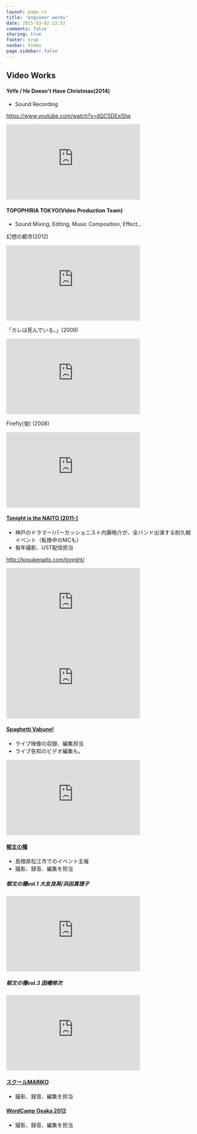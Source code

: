```yaml
---
layout: page_cs
title: "engineer works"
date: 2015-03-02 22:52
comments: false
sharing: true
footer: true
navbar: Video
page.sidebar: false
---
```


## Video Works

#### YeYe / He Doesn't Have Christmas(2014)

+ Sound Recording

<https://www.youtube.com/watch?v=dQC5DExiSlw>

<iframe width="356" height="200" src="https://www.youtube.com/embed/dQC5DExiSlw" frameborder="0" allowfullscreen></iframe>

#### TOPOPHIRIA TOKYO(Video Production Team)

+ Sound Mixing, Editing, Music Composition, Effect...

幻想の都市(2012)

<iframe width="356" height="200" src="http://www.youtube.com/embed/swq_qTM0ptg" frameborder="0" allowfullscreen></iframe>

「カレは死んでいる。」(2009)

<iframe width="356" height="200" src="http://www.youtube.com/embed/Q3TwH26-UQU" frameborder="0" allowfullscreen></iframe>

Firefly(蛍) (2008)

<iframe width="356" height="200" src="http://www.youtube.com/embed/1uo8crulYjo" frameborder="0" allowfullscreen></iframe>


#### [Tonight is the NAITO (2011-)](http://kosukenaito.com/tonight/)
+ 神戸のドラマー/パーカッショニスト内藤皓介が、全バンド出演する耐久戦イベント（転換中のMCも）
+ 毎年撮影、UST配信担当

<http://kosukenaito.com/tonight/>

<iframe width="356" height="200" src="https://www.youtube.com/embed/UG0wxsNmz8w" frameborder="0" allowfullscreen></iframe>

<iframe width="356" height="200" src="https://www.youtube.com/embed/XhHezBs0eps" frameborder="0" allowfullscreen></iframe>

#### [Spaghetti Vabune!](http://vabune.com/)

+ ライブ映像の収録、編集担当
+ ライブ告知のビデオ編集も。

<iframe  width="356" height="200" src="http://www.youtube.com/embed/pKOTR6a1zoA" frameborder="0" allowfullscreen></iframe>

#### [郁文の種](http://ikubunnotane.jimdo.com/)
+ 島根県松江市でのイベント主催
+ 撮影、録音、編集を担当

##### 郁文の種vol.1 大友良英/浜田真理子

<iframe  width="356" height="200" src="http://www.youtube.com/embed/PQYvLCvtbew" frameborder="0" allowfullscreen></iframe>

##### 郁文の種vol.3 因幡修次

<iframe  width="356" height="200" src="http://www.youtube.com/embed/nlNAXLZ3WX8" frameborder="0" allowfullscreen></iframe>

#### [スクールMARIKO](http://schoolmariko.com/)
+ 撮影、録音、編集を担当

#### [WordCamp Osaka 2012](http://2012.osaka.wordcamp.org/timetable/)
+ 撮影、録音、編集を担当
